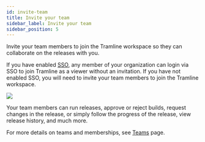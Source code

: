 ```yaml
---
id: invite-team
title: Invite your team
sidebar_label: Invite your team
sidebar_position: 5
---
```


Invite your team members to join the Tramline workspace so they can collaborate on the releases with you.

If you have enabled [SSO](/inviting-team#sso-single-sign-on), any member of your organization can login via SSO to join Tramline as a viewer without an invitation.
If you have not enabled SSO, you will need to invite your team members to join the Tramline workspace.

![](/img/invite-team.png)

Your team members can run releases, approve or reject builds, request changes in the release, or simply follow the progress of the release, view release history, and much more.

For more details on teams and memberships, see [Teams](/inviting-team) page.
